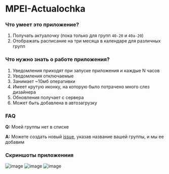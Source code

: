 # MPEI-Actualochka

### Что умеет это приложение?

1. Получать актуалочку (пока только для групп `40-20` и `40а-20`)
2. Отображать расписание на три месяца в календаре для различных групп

### Что нужно знать о работе приложения?

1. Уведомления приходят при запуске приложения и каждые N часов
1. Уведомления отключаемые
1. Занимает ~10мб оперативки
1. Имеет крутую иконку, на которую было потрачено много слез дизайнера
1. Обновления получает с сервера
1. Может быть добавлена в автозагрузку

### FAQ

**Q:** Моей группы нет в списке

**A:** Можете создать новый [issue](https://github.com/OmarSyba/MPEI-Actualochka/issues), указав название вашей группы, и мы ее добавим

### Скриншоты приложениия

![image](https://user-images.githubusercontent.com/22962274/112563067-b34d0e00-8de9-11eb-8878-b85a978b2045.png)
![image](https://user-images.githubusercontent.com/22962274/112779511-8d28a780-904f-11eb-8668-996d1feb7e59.png)
![image](https://user-images.githubusercontent.com/22962274/112563054-ae885a00-8de9-11eb-8930-9168481ad959.png)
